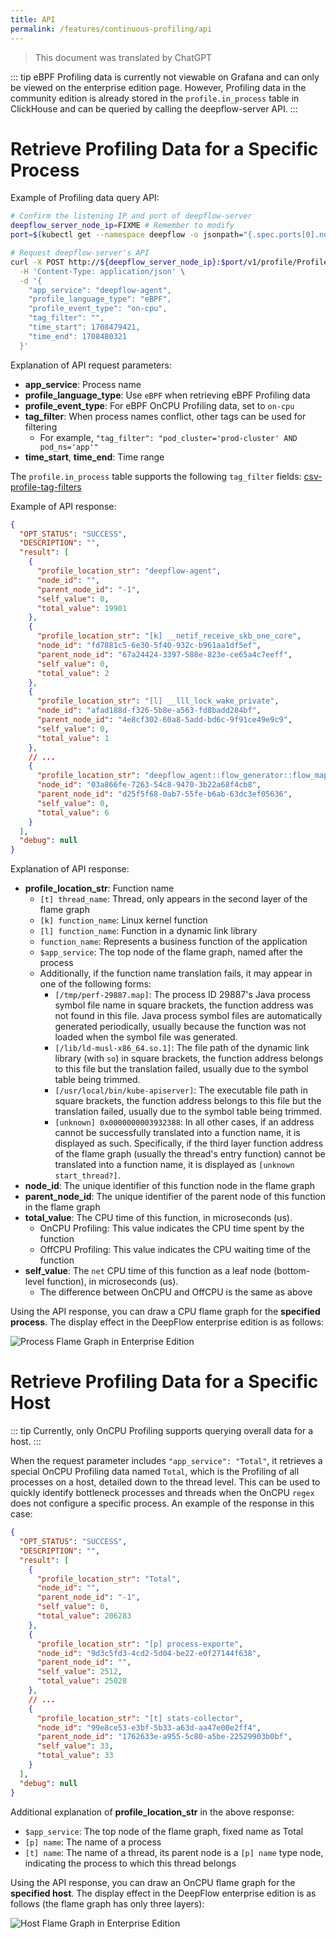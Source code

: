 ```yaml
---
title: API
permalink: /features/continuous-profiling/api
---
```


> This document was translated by ChatGPT

::: tip
eBPF Profiling data is currently not viewable on Grafana and can only be viewed on the enterprise edition page. However, Profiling data in the community edition is already stored in the `profile.in_process` table in ClickHouse and can be queried by calling the deepflow-server API.
:::

# Retrieve Profiling Data for a Specific Process

Example of Profiling data query API:

```bash
# Confirm the listening IP and port of deepflow-server
deepflow_server_node_ip=FIXME # Remember to modify
port=$(kubectl get --namespace deepflow -o jsonpath="{.spec.ports[0].nodePort}" services deepflow-server)

# Request deepflow-server's API
curl -X POST http://${deepflow_server_node_ip}:$port/v1/profile/ProfileTracing \
  -H 'Content-Type: application/json' \
  -d '{
    "app_service": "deepflow-agent",
    "profile_language_type": "eBPF",
    "profile_event_type": "on-cpu",
    "tag_filter": "",
    "time_start": 1708479421,
    "time_end": 1708480321
  }'
```

Explanation of API request parameters:

- **app_service**: Process name
- **profile_language_type**: Use `eBPF` when retrieving eBPF Profiling data
- **profile_event_type**: For eBPF OnCPU Profiling data, set to `on-cpu`
- **tag_filter**: When process names conflict, other tags can be used for filtering
  - For example, `"tag_filter": "pod_cluster='prod-cluster' AND pod_ns='app'"`
- **time_start**, **time_end**: Time range

The `profile.in_process` table supports the following `tag_filter` fields:
[csv-profile-tag-filters](https://raw.githubusercontent.com/deepflowio/deepflow/main/server/querier/db_descriptions/clickhouse/tag/profile/in_process.en)

Example of API response:

```json
{
  "OPT_STATUS": "SUCCESS",
  "DESCRIPTION": "",
  "result": [
    {
      "profile_location_str": "deepflow-agent",
      "node_id": "",
      "parent_node_id": "-1",
      "self_value": 0,
      "total_value": 19901
    },
    {
      "profile_location_str": "[k] __netif_receive_skb_one_core",
      "node_id": "fd7881c5-6e30-5f40-932c-b961aa1df5ef",
      "parent_node_id": "67a24424-3397-588e-823e-ce65a4c7eeff",
      "self_value": 0,
      "total_value": 2
    },
    {
      "profile_location_str": "[l] __lll_lock_wake_private",
      "node_id": "afad188d-f326-5b8e-a563-fd8badd284bf",
      "parent_node_id": "4e8cf302-60a8-5add-bd6c-9f91ce49e9c9",
      "self_value": 0,
      "total_value": 1
    },
    // ...
    {
      "profile_location_str": "deepflow_agent::flow_generator::flow_map::FlowMap::inject_meta_packet::h553351a860254660",
      "node_id": "03a866fe-7263-54c8-9470-3b22a68f4cb8",
      "parent_node_id": "d25f5f68-0ab7-55fe-b6ab-63dc3ef05636",
      "self_value": 0,
      "total_value": 6
    }
  ],
  "debug": null
}
```

Explanation of API response:

- **profile_location_str**: Function name
  - `[t] thread_name`: Thread, only appears in the second layer of the flame graph
  - `[k] function_name`: Linux kernel function
  - `[l] function_name`: Function in a dynamic link library
  - `function_name`: Represents a business function of the application
  - `$app_service`: The top node of the flame graph, named after the process
  - Additionally, if the function name translation fails, it may appear in one of the following forms:
    - `[/tmp/perf-29887.map]`: The process ID 29887's Java process symbol file name in square brackets, the function address was not found in this file. Java process symbol files are automatically generated periodically, usually because the function was not loaded when the symbol file was generated.
    - `[/lib/ld-musl-x86_64.so.1]`: The file path of the dynamic link library (with `so`) in square brackets, the function address belongs to this file but the translation failed, usually due to the symbol table being trimmed.
    - `[/usr/local/bin/kube-apiserver]`: The executable file path in square brackets, the function address belongs to this file but the translation failed, usually due to the symbol table being trimmed.
    - `[unknown] 0x0000000003932388`: In all other cases, if an address cannot be successfully translated into a function name, it is displayed as such. Specifically, if the third layer function address of the flame graph (usually the thread's entry function) cannot be translated into a function name, it is displayed as `[unknown start_thread?]`.
- **node_id**: The unique identifier of this function node in the flame graph
- **parent_node_id**: The unique identifier of the parent node of this function in the flame graph
- **total_value**: The CPU time of this function, in microseconds (us).
  - OnCPU Profiling: This value indicates the CPU time spent by the function
  - OffCPU Profiling: This value indicates the CPU waiting time of the function
- **self_value**: The `net` CPU time of this function as a leaf node (bottom-level function), in microseconds (us).
  - The difference between OnCPU and OffCPU is the same as above

Using the API response, you can draw a CPU flame graph for the **specified process**. The display effect in the DeepFlow enterprise edition is as follows:

![Process Flame Graph in Enterprise Edition](https://yunshan-guangzhou.oss-cn-beijing.aliyuncs.com/pub/pic/202405146642dfa9701ce.jpg)

# Retrieve Profiling Data for a Specific Host

::: tip
Currently, only OnCPU Profiling supports querying overall data for a host.
:::

When the request parameter includes `"app_service": "Total"`, it retrieves a special OnCPU Profiling data named `Total`, which is the Profiling of all processes on a host, detailed down to the thread level. This can be used to quickly identify bottleneck processes and threads when the OnCPU `regex` does not configure a specific process. An example of the response in this case:

```json
{
  "OPT_STATUS": "SUCCESS",
  "DESCRIPTION": "",
  "result": [
    {
      "profile_location_str": "Total",
      "node_id": "",
      "parent_node_id": "-1",
      "self_value": 0,
      "total_value": 206283
    },
    {
      "profile_location_str": "[p] process-exporte",
      "node_id": "9d3c5fd3-4cd2-5d04-be22-e0f27144f638",
      "parent_node_id": "",
      "self_value": 2512,
      "total_value": 25028
    },
    // ...
    {
      "profile_location_str": "[t] stats-collector",
      "node_id": "99e8ce53-e3bf-5b33-a63d-aa47e00e2ff4",
      "parent_node_id": "1762633e-a955-5c80-a5be-22529903b0bf",
      "self_value": 33,
      "total_value": 33
    }
  ],
  "debug": null
}
```

Additional explanation of **profile_location_str** in the above response:

- `$app_service`: The top node of the flame graph, fixed name as Total
- `[p] name`: The name of a process
- `[t] name`: The name of a thread, its parent node is a `[p] name` type node, indicating the process to which this thread belongs

Using the API response, you can draw an OnCPU flame graph for the **specified host**. The display effect in the DeepFlow enterprise edition is as follows (the flame graph has only three layers):

![Host Flame Graph in Enterprise Edition](https://yunshan-guangzhou.oss-cn-beijing.aliyuncs.com/pub/pic/202405146642dfab0d31a.jpg)
